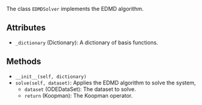 
The class `EDMDSolver` implements the EDMD algorithm.

## Attributes

- `_dictionary` (Dictionary): A dictionary of basis functions.

## Methods

- `__init__(self, dictionary)`
- `solve(self, dataset)`: 
  Applies the EDMD algorithm to solve the system,
    - `dataset` (ODEDataSet): The dataset to solve.
    - `return` (Koopman): The Koopman operator.




